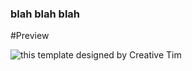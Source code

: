 ### blah blah blah

#Preview

![this template designed by Creative Tim](https://i.imgur.com/iHKnjpa.png)

